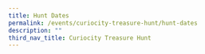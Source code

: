```yaml
---
title: Hunt Dates
permalink: /events/curiocity-treasure-hunt/hunt-dates
description: ""
third_nav_title: Curiocity Treasure Hunt
---
```

